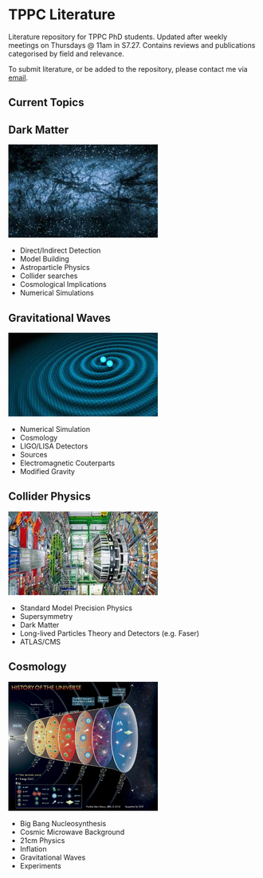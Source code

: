 # TPPC Literature

Literature repository for TPPC PhD students. Updated after weekly meetings on Thursdays @ 11am in S7.27. Contains reviews and publications categorised by field and relevance. 

To submit literature, or be added to the repository, please contact me via [email](mailto:james.alvey@kcl.ac.uk).

Current Topics
---

## Dark Matter

<img src="img/dm.jpeg" width="300" />

- Direct/Indirect Detection
- Model Building
- Astroparticle Physics
- Collider searches
- Cosmological Implications
- Numerical Simulations

## Gravitational Waves

<img src="img/gw.jpeg" width="300" />

- Numerical Simulation
- Cosmology
- LIGO/LISA Detectors
- Sources
- Electromagnetic Couterparts
- Modified Gravity

## Collider Physics

<img src="img/lhc.jpeg" width="300" />

- Standard Model Precision Physics
- Supersymmetry
- Dark Matter
- Long-lived Particles Theory and Detectors (e.g. Faser)
- ATLAS/CMS

## Cosmology

<img src="img/cosmo.jpg" width="300" />

- Big Bang Nucleosynthesis
- Cosmic Microwave Background
- 21cm Physics
- Inflation
- Gravitational Waves
- Experiments

